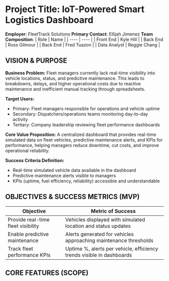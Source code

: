 # Project Title: IoT-Powered Smart Logistics Dashboard
**Employer**: FleetTrack Solutions
**Primary Contact**: Ellijah Jimenez
**Team Composition**: 
| Role | Name | 
| ---- | ---- |
| Front End | Kyle Hill |
| Back End | Ross Gilmour |
| Back End | Fred Tuazon |
| Data Analyst | Reggie Chang |


## VISION & PURPOSE
**Business Problem:**
Fleet managers currently lack real-time visibility into vehicle locations, status, and predictive maintenance. This leads to breakdowns, delays, and higher operational costs due to reactive maintenance and inefficient manual tracking through spreadsheets.

**Target Users:**

- Primary: Fleet managers responsible for operations and vehicle uptime
- Secondary: Dispatchers/operations teams monitoring day-to-day activity
- Tertiary: Company leadership reviewing fleet performance dashboards

**Core Value Proposition:**
A centralized dashboard that provides real-time simulated data on fleet vehicles, predictive maintenance alerts, and KPIs for performance, helping managers reduce downtime, cut costs, and improve operational reliability.

**Success Criteria Definition:**
- Real-time simulated vehicle data available in the dashboard
- Predictive maintenance alerts visible to managers
- KPIs (uptime, fuel efficiency, reliability) accessible and understandable

## OBJECTIVES & SUCCESS METRICS (MVP)
| Objective | Metric of Success |
| --------- | ----------------- |
| Provide real-time fleet visibility | Vehicles displayed with simulated location and status updates |
| Enable predictive maintenance | Alerts generated for vehicles approaching maintenance thresholds |
| Track fleet performance KPIs | Uptime %, alerts per vehicle, efficiency trends visible in dashboards|

## CORE FEATURES (SCOPE)